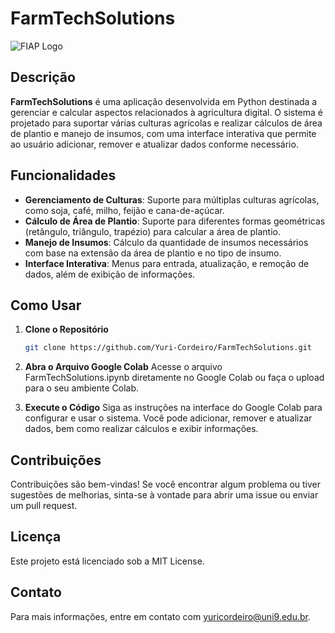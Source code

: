 # FarmTechSolutions

![FIAP Logo](https://www.fiap.com.br/wp-content/themes/fiap2016/images/sharing/fiap.png)

## Descrição

**FarmTechSolutions** é uma aplicação desenvolvida em Python destinada a gerenciar e calcular aspectos relacionados à agricultura digital. O sistema é projetado para suportar várias culturas agrícolas e realizar cálculos de área de plantio e manejo de insumos, com uma interface interativa que permite ao usuário adicionar, remover e atualizar dados conforme necessário.

## Funcionalidades

- **Gerenciamento de Culturas**: Suporte para múltiplas culturas agrícolas, como soja, café, milho, feijão e cana-de-açúcar.
- **Cálculo de Área de Plantio**: Suporte para diferentes formas geométricas (retângulo, triângulo, trapézio) para calcular a área de plantio.
- **Manejo de Insumos**: Cálculo da quantidade de insumos necessários com base na extensão da área de plantio e no tipo de insumo.
- **Interface Interativa**: Menus para entrada, atualização, e remoção de dados, além de exibição de informações.

## Como Usar

1. **Clone o Repositório**
   ```bash
   git clone https://github.com/Yuri-Cordeiro/FarmTechSolutions.git
   ```
2. **Abra o Arquivo Google Colab**
Acesse o arquivo FarmTechSolutions.ipynb diretamente no Google Colab ou faça o upload para o seu ambiente Colab.

3. **Execute o Código**
Siga as instruções na interface do Google Colab para configurar e usar o sistema. Você pode adicionar, remover e atualizar dados, bem como realizar cálculos e exibir informações.

## Contribuições
Contribuições são bem-vindas! Se você encontrar algum problema ou tiver sugestões de melhorias, sinta-se à vontade para abrir uma issue ou enviar um pull request.

## Licença
Este projeto está licenciado sob a MIT License.

## Contato
Para mais informações, entre em contato com yuricordeiro@uni9.edu.br.
